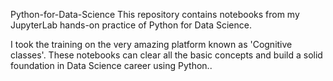 Python-for-Data-Science
This repository contains notebooks from my JupyterLab hands-on practice of Python for Data Science.

I took the training on the very amazing platform known as 'Cognitive classes'.
These notebooks can clear all the basic concepts and build a solid foundation in Data Science career using Python..
